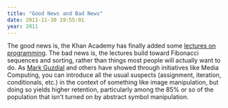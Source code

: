 ```yaml
---
title: "Good News and Bad News"
date: 2011-11-30 19:55:01
year: 2011
---
```

The good news is, the Khan Academy has finally added some <a href="http://www.khanacademy.org/#computer-science">lectures on programming</a>. The bad news is, the lectures build toward Fibonacci sequences and sorting, rather than things most people will actually want to do.  As <a href="http://computinged.wordpress.com/">Mark Guzdial</a> and others have showed through initiatives like Media Computing, you can introduce all the usual suspects (assignment, iteration, conditionals, etc.) in the context of something like image manipulation, but doing so yields higher retention, particularly among the 85% or so of the population that isn't turned on by abstract symbol manipulation.
